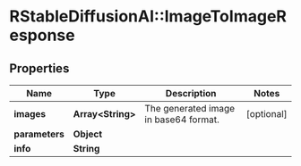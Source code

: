# RStableDiffusionAI::ImageToImageResponse

## Properties
Name | Type | Description | Notes
------------ | ------------- | ------------- | -------------
**images** | **Array&lt;String&gt;** | The generated image in base64 format. | [optional] 
**parameters** | **Object** |  | 
**info** | **String** |  | 


